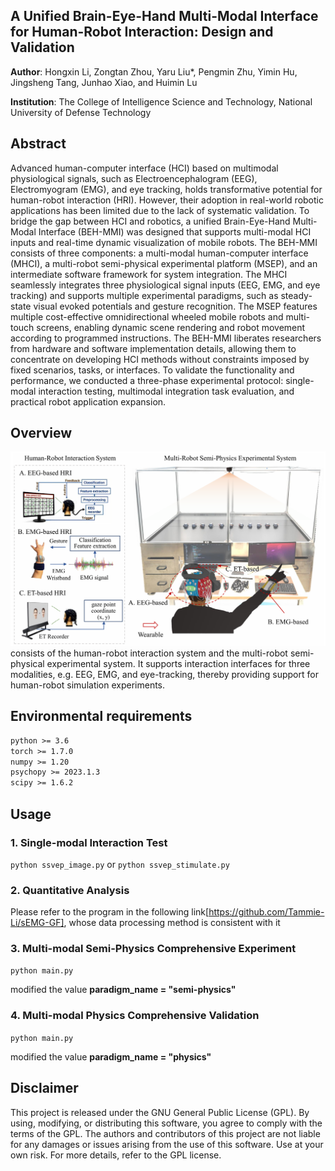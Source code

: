 ## A Unified Brain-Eye-Hand Multi-Modal Interface for Human-Robot Interaction: Design and Validation
**Author**: Hongxin Li, Zongtan Zhou, Yaru Liu*, Pengmin Zhu, Yimin Hu, Jingsheng Tang, Junhao Xiao, and Huimin Lu 

**Institution**: The College of Intelligence Science and Technology, National University of Defense Technology

## Abstract
Advanced human-computer interface (HCI) based on multimodal physiological signals, such as Electroencephalogram (EEG), Electromyogram (EMG), and eye tracking, holds transformative potential for human-robot interaction (HRI). However, their adoption in real-world robotic applications has been limited due to the lack of systematic validation. To bridge the gap between HCI and robotics, a unified Brain-Eye-Hand Multi-Modal Interface (BEH-MMI) was designed that supports multi-modal HCI inputs and real-time dynamic visualization of mobile robots. The BEH-MMI consists of three components: a multi-modal human-computer interface (MHCI), a multi-robot semi-physical experimental platform (MSEP), and an intermediate software framework for system integration. The MHCI seamlessly integrates three physiological signal inputs (EEG, EMG, and eye tracking) and supports multiple experimental paradigms, such as steady-state visual evoked potentials and gesture recognition. The MSEP features multiple cost-effective omnidirectional wheeled mobile robots and multi-touch screens, enabling dynamic scene rendering and robot movement according to programmed instructions. The BEH-MMI liberates researchers from hardware and software implementation details, allowing them to concentrate on developing HCI methods without constraints imposed by fixed scenarios, tasks, or interfaces. To validate the functionality and performance, we conducted a three-phase experimental protocol: single-modal interaction testing, multimodal integration task evaluation, and practical robot application expansion. 

## Overview
![overview](/Lib/overview.png "The overall architecture of the MMIP")
consists of the human-robot interaction system and the multi-robot semi-physical experimental system. It supports interaction interfaces for three modalities, e.g. EEG, EMG, and eye-tracking, thereby providing support for human-robot simulation experiments.

## Environmental requirements
```txt
python >= 3.6
torch >= 1.7.0
numpy >= 1.20
psychopy >= 2023.1.3
scipy >= 1.6.2
```

## Usage
### 1. Single-modal Interaction Test 
```python ssvep_image.py``` or ```python ssvep_stimulate.py```
 
### 2. Quantitative Analysis
Please refer to the program in the following link[https://github.com/Tammie-Li/sEMG-GF], whose data processing method is consistent with it

### 3. Multi-modal Semi-Physics Comprehensive Experiment 
```python main.py``` 

modified the value **paradigm_name = "semi-physics"**


### 4. Multi-modal Physics Comprehensive Validation
```python main.py```

modified the value **paradigm_name = "physics"**

## Disclaimer 
This project is released under the GNU General Public License (GPL). By using, modifying, or distributing this software, you agree to comply with the terms of the GPL. The authors and contributors of this project are not liable for any damages or issues arising from the use of this software. Use at your own risk. For more details, refer to the GPL license.
